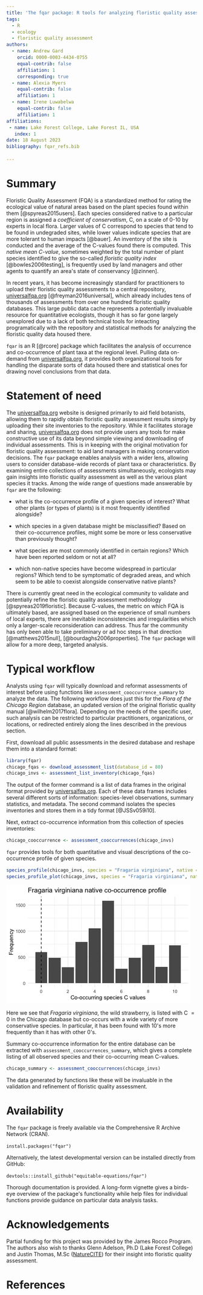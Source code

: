 ```yaml
---
title: 'The fqar package: R tools for analyzing floristic quality assessment data'
tags:
  - R
  - ecology
  - floristic quality assessment
authors:
  - name: Andrew Gard
    orcid: 0000-0003-4434-0755
    equal-contrib: false
    affiliation: 1
    corresponding: true 
  - name: Alexia Myers
    equal-contrib: false 
    affiliation: 1
  - name: Irene Luwabelwa
    equal-contrib: false 
    affiliation: 1    
affiliations:
 - name: Lake Forest College, Lake Forest IL, USA
   index: 1
date: 18 August 2023
bibliography: fqar_refs.bib

---
```


# Summary

Floristic Quality Assessment (FQA) is a standardized method for rating the ecological value of natural areas based on the plant species found within them [@spyreas2015users]. Each species considered native to a particular region is assigned a *coefficient of conservatism*, C, on a scale of 0-10 by experts in local flora. Larger values of C correspond to species that tend to be found in undegraded sites, while lower values indicate species that are more tolerant to human impacts [@bauer]. An inventory of the site is conducted and the average of the C-values found there is computed. This *native mean C-value*, sometimes weighted by the total number of plant species identified to give the so-called *floristic quality index* [@bowles2006testing], is frequently used by land managers and other agents to quantify an area's state of conservancy [@zinnen]. 

In recent years, it has become increasingly standard for practitioners to upload their floristic quality assessments to a central repository, [universalfqa.org](https://universalfqa.org/) [@freyman2016universal], which already includes tens of thousands of assessments from over one hundred floristic quality databases. This large public data cache represents a potentially invaluable resource for quantitative ecologists, though it has so far gone largely unexplored due to a lack of both technical tools for inteacting programatically with the repository and statistical methods for analyzing the floristic quality data housed there. 

`fqar` is an R [@rcore] package which facilitates the analysis of occurrence and co-occurrence of plant taxa at the regional level. Pulling data on-demand from [universalfqa.org](https://universalfqa.org/), it provides both organizational tools for handling the disparate sorts of data housed there and statistical ones for drawing novel conclusions from that data. 

# Statement of need

The [universalfqa.org](https://universalfqa.org/) website is designed primarily to aid field botanists, allowing them to rapidly obtain floristic quality assessment results simply by uploading their site inventories to the repository. While it facilitates storage and sharing, [universalfqa.org](https://universalfqa.org/) does not provide users any tools for make constructive use of its data beyond simple viewing and downloading of individual assessments. This is in keeping with the original motivation for floristic quality assessment: to aid land managers in making conservation decisions. 
The `fqar` package enables analysis with a wider lens, allowing users to consider database-wide records of plant taxa or characteristics. By examining entire collections of assessments simultaneously, ecologists may gain insights into floristic quality assessment as well as the various plant species it tracks. Among the wide range of questions made answerable by `fqar` are the following:

- what is the co-occurrence profile of a given species of interest? What other plants (or types of plants) is it most frequently identified alongside?

- which species in a given database might be misclassified? Based on their co-occurrence profiles, might some be more or less conservative than previously thought?

- what species are most commonly identified in certain regions? Which have been reported seldom or not at all?

- which non-native species have become widespread in particular regions? Which tend to be symptomatic of degraded areas, and which seem to be able to coexist alongside conservative native plants?

There is currently great need in the ecological community to validate and potentially refine the floristic quality assessment methodology [@spyreas2019floristic]. Because C-values, the metric on which FQA is ultimately based, are assigned based on the experience of small numbers of local experts, there are inevitable inconsistencies and irregularities which only a larger-scale reconsideration can address. Thus far the community has only been able to take preliminary or ad hoc steps in that direction [@matthews2015null], [@bourdaghs2006properties]. The `fqar` package will allow for a more deep, targeted analysis.

# Typical workflow

Analysts using `fqar` will typically download and reformat assessments of interest before using functions like `assessment_cooccurrence_summary` to analyze the data. The following workflow does just this for the *Flora of the Chicago Region* database, an updated version of the original floristic quality manual [@wilhelm2017flora]. Depending on the needs of the specific user, such analysis can be restricted to particular practitioners, organizations, or locations, or redirected entirely along the lines described in the previous section.

First, download all public assessments in the desired database and reshape them into a standard format:

```r
library(fqar)
chicago_fqas <- download_assessment_list(database_id = 80)
chicago_invs <- assessment_list_inventory(chicago_fqas)
```

The output of the former command is a list of data frames in the original format provided by [universalfqa.org](https://universalfqa.org/). Each of these data frames includes several different sorts of information: species-level observations, summary statistics, and metadata. The second command isolates the species inventories and stores them in a tidy format [@JSSv059i10].  

Next, extract co-occurrence information from this collection of species inventories:

```r
chicago_cooccurrence <- assessment_cooccurrences(chicago_invs)
````

`fqar` provides tools for both quantitative and visual descriptions of the co-occurrence profile of given species. 

```r
species_profile(chicago_invs, species = "Fragaria virginiana", native = TRUE) # a data frame
species_profile_plot(chicago_invs, species = "Fragaria virginiana", native = TRUE) # a visualization
```

![\label{fig:strawberry}](strawberry_plot.png)

Here we see that *Fragaria virginiana*, the wild strawberry, is listed with C $=0$ in the Chicago database but co-occurs with a wide variety of more conservative species. In particular, it has been found with 10's more frequently than it has with other 0's. 

Summary co-occurrence information for the entire database can be extracted with `assessment_cooccurrences_summary`, which gives a complete listing of all observed species and their co-occurring mean C-values.

```r
chicago_summary <- assessment_cooccurrences(chicago_invs)
```

The data generated by functions like these will be invaluable in the validation and refinement of floristic quality assessment.

# Availability

The `fqar` package is freely available via the Comprehensive R Archive Network (CRAN). 

`install.packages("fqar")`

Alternatively, the latest developmental version can be installed directly from GitHub:

`devtools::install_github("equitable-equations/fqar")`

Thorough documentation is provided. A long-form vignette gives a birds-eye overview of the package's functionality while help files for individual functions provide guidance on particular data analysis tasks. 

# Acknowledgements

Partial funding for this project was provided by the James Rocco Program. The authors also wish to thanks Glenn Adelson, Ph.D  (Lake Forest College) and Justin Thomas, M.Sc ([NatureCITE](https://www.naturecite.org/)) for their insight into floristic quality assessment. 

# References

